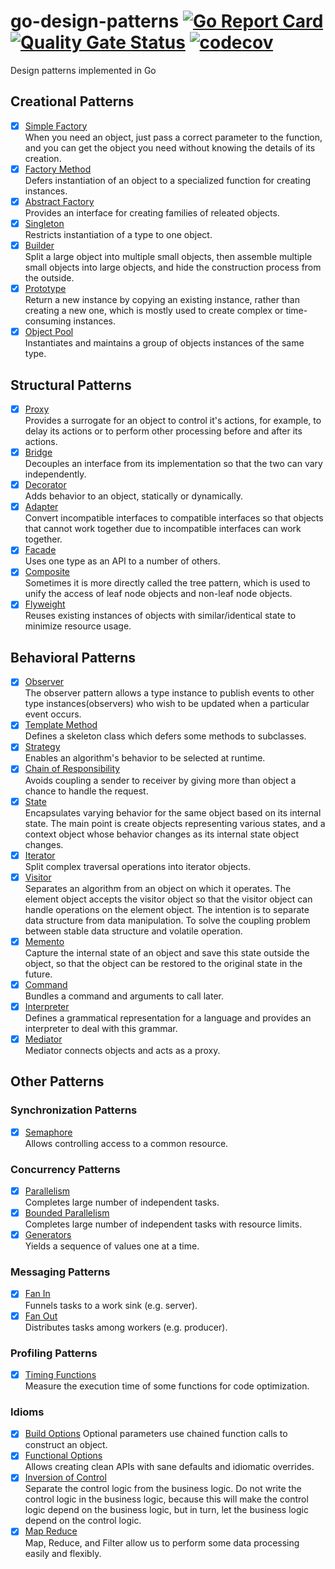 # go-design-patterns [![Go Report Card](https://goreportcard.com/badge/github.com/windvalley/go-design-patterns)](https://goreportcard.com/report/github.com/windvalley/go-design-patterns) [![Quality Gate Status](https://sonarcloud.io/api/project_badges/measure?project=windvalley_go-design-patterns&metric=alert_status)](https://sonarcloud.io/dashboard?id=windvalley_go-design-patterns) [![codecov](https://codecov.io/gh/windvalley/go-design-patterns/branch/main/graph/badge.svg?token=UV7V4WC03R)](https://codecov.io/gh/windvalley/go-design-patterns)

Design patterns implemented in Go

## Creational Patterns

- [x] [Simple Factory](/simple_factory/)  
When you need an object, just pass a correct parameter to the function, and you can get the object you need without knowing the details of its creation.
- [x] [Factory Method](/factory_method/)  
Defers instantiation of an object to a specialized function for creating instances.
- [x] [Abstract Factory](/abstract_factory/)  
Provides an interface for creating families of releated objects.
- [x] [Singleton](/singleton/)  
Restricts instantiation of a type to one object.
- [x] [Builder](/builder/)  
Split a large object into multiple small objects, then assemble multiple small objects into large objects, and hide the construction process from the outside.
- [x] [Prototype](/prototype/)  
Return a new instance by copying an existing instance, rather than creating a new one, which is mostly used to create complex or time-consuming instances.
- [x] [Object Pool](/object_pool/)  
Instantiates and maintains a group of objects instances of the same type.

## Structural Patterns

- [x] [Proxy](/proxy/)  
Provides a surrogate for an object to control it's actions, for example, to delay its actions or to perform other processing before and after its actions.
- [x] [Bridge](/bridge/)  
Decouples an interface from its implementation so that the two can vary independently.
- [x] [Decorator](/decorator/)  
Adds behavior to an object, statically or dynamically.
- [x] [Adapter](/adapter/)  
Convert incompatible interfaces to compatible interfaces so that objects that cannot work together due to incompatible interfaces can work together.
- [x] [Facade](/facade/)  
Uses one type as an API to a number of others.
- [x] [Composite](/composite/)  
Sometimes it is more directly called the tree pattern, which is used to unify the access of leaf node objects and non-leaf node objects.
- [x] [Flyweight](/flyweight/)  
Reuses existing instances of objects with similar/identical state to minimize resource usage.

## Behavioral Patterns

- [x] [Observer](/observer/)  
The observer pattern allows a type instance to publish events to other type instances(observers) who wish to be updated when a particular event occurs.
- [x] [Template Method](/template_method/)  
Defines a skeleton class which defers some methods to subclasses.
- [x] [Strategy](/strategy/)  
Enables an algorithm's behavior to be selected at runtime.
- [x] [Chain of Responsibility](/chain_of_responsibility/)  
Avoids coupling a sender to receiver by giving more than object a chance to handle the request.
- [x] [State](/state/)  
Encapsulates varying behavior for the same object based on its internal state.
The main point is create objects representing various states,
and a context object whose behavior changes as its internal state object changes.
- [x] [Iterator](/iterator/)  
Split complex traversal operations into iterator objects.
- [x] [Visitor](/visitor/)  
Separates an algorithm from an object on which it operates.
The element object accepts the visitor object so that the visitor object can handle operations on the element object.
The intention is to separate data structure from data manipulation.
To solve the coupling problem between stable data structure and volatile operation.
- [x] [Memento](/memento/)  
Capture the internal state of an object and save this state outside the object,
so that the object can be restored to the original state in the future.
- [x] [Command](/command/)  
Bundles a command and arguments to call later.
- [x] [Interpreter](/interpreter/)  
Defines a grammatical representation for a language and provides an interpreter to deal with this grammar.
- [x] [Mediator](/mediator/)  
Mediator connects objects and acts as a proxy.

## Other Patterns

### Synchronization Patterns

- [x] [Semaphore](/semaphore/)  
Allows controlling access to a common resource.

### Concurrency Patterns

- [x] [Parallelism](/parallelism/)  
Completes large number of independent tasks.
- [x] [Bounded Parallelism](/bounded_parallelism/)  
Completes large number of independent tasks with resource limits.
- [x] [Generators](/generators/)  
Yields a sequence of values one at a time.

### Messaging Patterns

- [x] [Fan In](/fan_in/)  
Funnels tasks to a work sink (e.g. server).
- [x] [Fan Out](/fan_out/)  
Distributes tasks among workers (e.g. producer).

### Profiling Patterns

- [x] [Timing Functions](/timing_functions/)  
Measure the execution time of some functions for code optimization.

### Idioms

- [x] [Build Options](/build_options/)
Optional parameters use chained function calls to construct an object.
- [x] [Functional Options](/functional_options/)  
Allows creating clean APIs with sane defaults and idiomatic overrides.
- [x] [Inversion of Control](/inversion_of_control/)  
Separate the control logic from the business logic.
Do not write the control logic in the business logic,
because this will make the control logic depend on the business logic,
but in turn, let the business logic depend on the control logic.
- [x] [Map Reduce](/map_reduce/)  
Map, Reduce, and Filter allow us to perform some data processing easily and flexibly.
